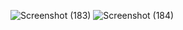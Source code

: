 
![Screenshot (183)](https://github.com/sonamyadav6942/Email-Validator-with-HTML-CSS-and-JavaScript/assets/106435692/1cbb8fac-7853-4bc6-8907-ccb3d22dd446)
![Screenshot (184)](https://github.com/sonamyadav6942/Email-Validator-with-HTML-CSS-and-JavaScript/assets/106435692/fae9b510-2584-4034-a854-2d2db1c6aed1)
